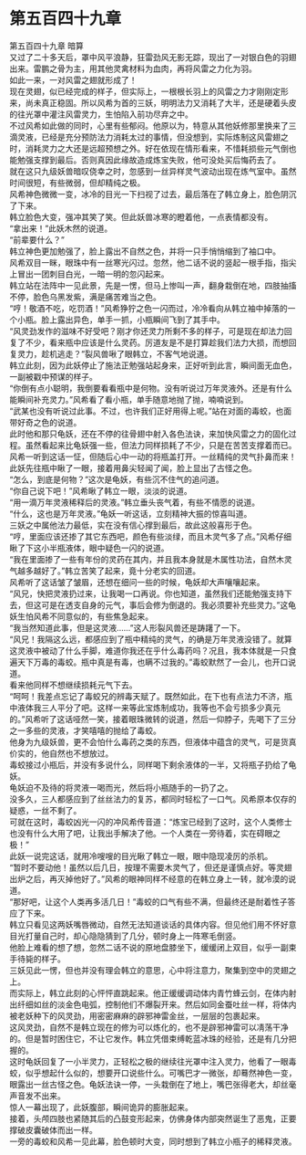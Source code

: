 # 第五百四十九章

第五百四十九章 暗算\
又过了二十多天后，罩中风平浪静，狂雷劲风无影无踪，现出了一对银白色的羽翅出来。雷鹏之骨为主，用其他灵禽材料为血肉，再将风雷之力化为羽。\
如此一来，一对风雷之翅就形成了！\
现在灵翅，似已经完成的样子，但实际上，一根根长羽上的风雷之力才刚刚定形来，尚未真正稳固。所以风希为首的三妖，明明法力又消耗了大半，还是硬着头皮的往光罩中灌注风雷灵力，生怕陷入前功尽弃之中。\
不过风希如此做的同时，心里有些郁闷。他原以为，特意从其他妖修那里换来了三滴灵液，已经是充分预防法力消耗太过的事情，但没想到，实际炼制这风雷翅之时，消耗灵力之大还是远超预想之外。好在依现在情形看来，不惜耗损些元气倒也能勉强支撑到最后。否则真因此缘故造成炼宝失败，他可没处买后悔药去了。\
就在这只九级妖兽暗叹侥幸之时，忽感到一丝异样灵气波动出现在炼气室中。虽然时间很短，有些微弱，但却精纯之极。\
风希神色微微一变，冰冷的目光一下扫视了过去，最后落在了韩立身上，脸色阴沉了下来。\
韩立脸色大变，强冲其笑了笑。但此妖兽冰寒的瞪着他，一点表情都没有。\
“拿出来！”此妖木然的说道。\
“前辈要什么？”\
韩立神色更加勉强了，脸上露出不自然之色，并将一只手悄悄缩到了袖口中。\
风希双目一眯，眼珠中有一丝寒光闪过。忽然，他二话不说的竖起一根手指，指尖上冒出一团刺目白光，一暗一明的忽闪起来。\
韩立站在法阵中一见此景，先是一愣，但马上惨叫一声，翻身栽倒在地，四肢抽搐不停，脸色乌黑发紫，满是痛苦难当之色。\
“哼！敬酒不吃，吃罚酒！”风希狰狞之色一闪而过，冷冷看向从韩立袖中掉落的一个小瓶。脸上露出异色，单手一抓，小瓶瞬间飞到了其手中。\
“风灵劲发作的滋味不好受吧？刚才你还灵力所剩不多的样子，可是现在却法力回复了不少，看来瓶中应该是什么灵药。厉道友是不是打算趁我们法力大损，而想回复灵力，趁机逃走？”裂风兽啾了眼韩立，不客气地说道。\
韩立此刻，因为此妖停止了施法正勉强站起身来，正好听到此言，瞬间面无血色，一副被戳中预谋的样子。\
“你倒有点小聪明，我倒要看看瓶中是何物。没有听说过万年灵液外。还是有什么能瞬间补充灵力。”风希看了看小瓶，单手随意地抛了抛，喃喃说到。\
“武某也没有听说过此事。不过，也许我们正好用得上呢。”站在对面的毒蛟，也面带好奇之色的说道。\
此时他和那只龟妖，还在不停的往骨翅中射入各色法诀，来加快风雷之力的固化过程。虽然看起来比龟妖强一些，但法力同样损耗了不少，只是在苦苦支撑着而已。\
风希一听到这话一怔，但随后心中一动的将瓶盖打开。一丝精纯的灵气扑鼻而来！\
此妖先往瓶中瞅了一眼，接着用鼻尖轻闻了闻，脸上显出了古怪之色。\
“怎么，到底是何物？”这次是龟妖，有些沉不住气的追问道。\
“你自己说下吧！”风希瞅了韩立一眼，淡淡的说道。\
“用一滴万年灵液稀释后的灵液。”韩立垂头丧气着，有些不情愿的说道。\
“什么，这也是万年灵液。”龟妖一听这话，立刻精神大振的惊喜叫道。\
三妖之中属他法力最低，实在没有信心撑到最后，故此这般喜形于色。\
“哼，里面应该还掺了其它东西吧，颜色有些淡绿，而且木灵气多了点。”风希仔细瞅了下这小半瓶液体，眼中疑色一闪的说道。\
“我在里面掺了一些有年份的灵药在其内，并且我本身就是木属性功法，自然木灵气越多越好了。”韩立苦笑了起来，竟十分老实的回道。\
风希听了这话皱了皱眉，还想在细问一些的时候，龟妖却大声嚷嚷起来。\
“风兄，快把灵液扔过来，让我喝一口再说。你也知道，虽然我们还能勉强支持下去，但这可是在透支自身的元气，事后会修为倒退的。我必须要补充些灵力。”这龟妖生怕风希不同意似的，有些焦急起来。\
“我当然知道此事，但是这灵液……”这人形裂风兽还是踌躇了一下。\
“风兄！我隔这么远，都感应到了瓶中精纯的灵气，的确是万年灵液没错了。就算这灵液中被动了什么手脚，难道你我还在乎什么毒药吗？况且，我本体就是一只食遍天下万毒的毒蛟。瓶中真是有毒，也瞒不过我的。”毒蛟默然了一会儿，也开口说道。\
看来他同样不想继续损耗元气下去。\
“呵呵！我差点忘记了毒蛟兄的辨毒天赋了。既然如此，在下也有点法力不济，瓶中液体我三人平分了吧。这样一来等此宝炼制成功，我等也不会亏损多少真元的。”风希听了这话哑然一笑，接着眼珠微转的说道，然后一仰脖子，先喝下了三分之一多些的灵液，才笑嘻嘻的抛给了毒蛟。\
他身为九级妖兽，更不会怕什么毒药之类的东西，但液体中蕴含的灵气，可是货真价实的，他自然也不想放过。\
毒蛟接过小瓶后，并没有多说什么，同样喝下剩余液体的一半，又将瓶子扔给了龟妖。\
龟妖迫不及待的将灵液一喝而光，然后将小瓶随手的一扔了之。\
没多久，三人都感应到了丝丝法力的复苏，都同时轻松了一口气。风希原本仅存的疑惑，一丝不剩了。\
可就在这时，毒蛟凶光一闪的冲风希传音道：“炼宝已经到了这时，这个人类修士也没有什么大用了吧，让我出手解决了他。一个人类在一旁待着，实在碍眼之极！”\
此妖一说完这话，就用冷嗖嗖的目光瞅了韩立一眼，眼中隐现凌厉的杀机。\
“暂时不要动他！虽然以后几日，按理不需要木灵气了，但还是谨慎点好。等灵翅出炉之后，再灭掉他好了。”风希的眼神同样不经意的在韩立身上一转，就冷漠的说道。\
“那好吧，让这个人类再多活几日！”毒蛟的口气有些不满，但最终还是耐着性子答应了下来。\
韩立只看见这两妖嘴唇微动，自然无法知道谈话的具体内容。但见他们用不怀好意目光打量自己时，却心隐隐猜到了几分，顿时身上一阵寒毛倒竖。\
他脸上难看的想了想，忽然二话不说的原地盘膝坐下，缓缓闭上双目，似乎一副束手待毙的样子。\
三妖见此一愣，但也并没有理会韩立的意思，心中将注意力，聚集到空中的灵翅之上。\
而实际上，韩立此刻的心怦怦直跳起来。他正缓缓调动体内青竹蜂云剑，在体内射出纤细如丝的淡金色电弧，控制他们不爆裂开来。然后如同金蚕吐丝一样，将体内被老妖种下的风灵劲，用密密麻麻的辟邪神雷金丝，一层层的包裹起来。\
这风灵劲，自然不是韩立现在的修为可以炼化的，也不是辟邪神雷可以凊荡干净的。但是暂时困住它，不让它发作。韩立凭借束缚乾蓝冰珠的经验，还是有几分把握的。\
这时龟妖回复了一小半灵力，正轻松之极的继续往光罩中注入灵力，他看了一眼毒蛟，似乎想起什么似的，想要开口说些什么。可嘴巴才一微张，却蓦然神色一变，眼露出一丝古怪之色。龟妖法诀一停，一头栽倒在了地上，嘴巴张得老大，却丝毫声音发不出来。\
惊人一幕出现了，此妖腹部，瞬间诡异的膨胀起来。\
接着，头颅四肢也紧随其后的凸鼓变形起来，仿佛身体内部突然诞生了恶鬼，正要撑破皮囊破体而出一样。\
一旁的毒蛟和风希一见此幕，脸色顿时大变，同时想到了韩立小瓶子的稀释灵液。
